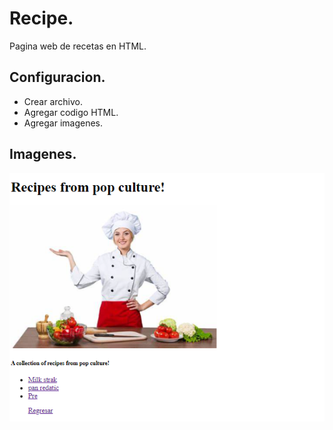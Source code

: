 # Recipe.
Pagina web de recetas en HTML.
## Configuracion.
- Crear archivo.
- Agregar codigo HTML.
- Agregar imagenes.
## Imagenes.
![](./images/principal.png)